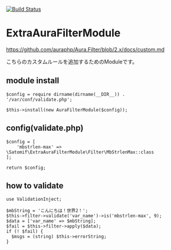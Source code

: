 [![Build Status](https://travis-ci.org/satomif/ExtraAuraFilterModule.svg?branch=feature-2.x)](https://travis-ci.org/satomif/ExtraAuraFilterModule)

# ExtraAuraFilterModule
https://github.com/auraphp/Aura.Filter/blob/2.x/docs/custom.md

こちらのカスタムルールを追加するためのModuleです。


## module install
```
$config = require dirname(dirname(__DIR__)) . '/var/conf/validate.php';

$this->install(new AuraFilterModule($config));
```

## config(validate.php)
```
$config = [
    'mbstrlen-max' => \Satomif\ExtraAuraFilterModule\Filter\MbStrlenMax::class
];

return $config;
```

## how to validate
```
use ValidationInject;

$mbString = 'こんにちは！世界2！';
$this->filter->validate('var_name')->is('mbstrlen-max', 9);
$data = ['var_name' => $mbString];
$fail = $this->filter->apply($data);
if (! $fail) {
  $msgs = (string) $this->errorString;
}
```



